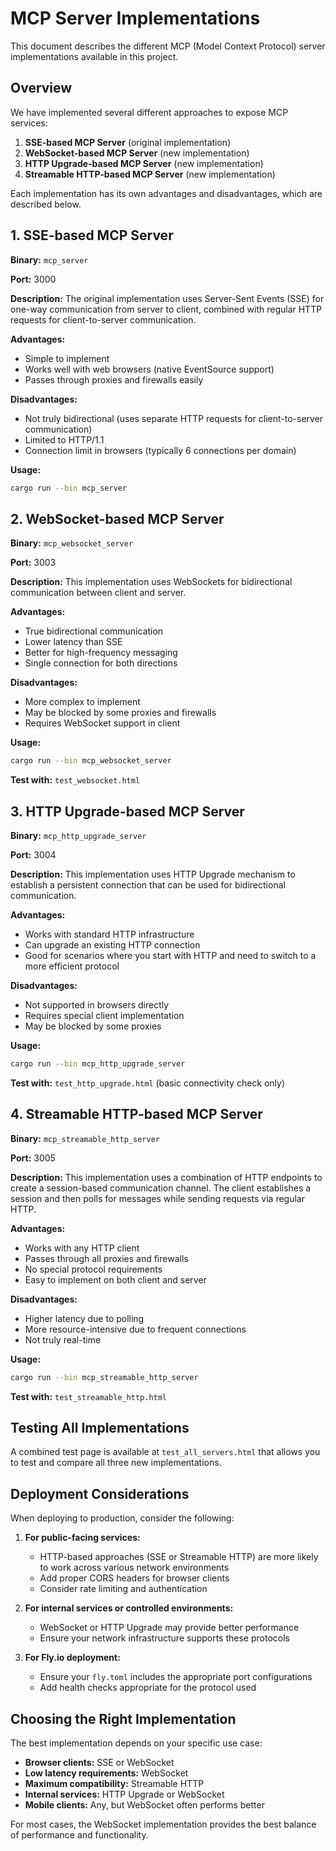 # MCP Server Implementations

This document describes the different MCP (Model Context Protocol) server implementations available in this project.

## Overview

We have implemented several different approaches to expose MCP services:

1. **SSE-based MCP Server** (original implementation)
2. **WebSocket-based MCP Server** (new implementation)
3. **HTTP Upgrade-based MCP Server** (new implementation)
4. **Streamable HTTP-based MCP Server** (new implementation)

Each implementation has its own advantages and disadvantages, which are described below.

## 1. SSE-based MCP Server

**Binary:** `mcp_server`

**Port:** 3000

**Description:**
The original implementation uses Server-Sent Events (SSE) for one-way communication from server to client, combined with regular HTTP requests for client-to-server communication.

**Advantages:**

- Simple to implement
- Works well with web browsers (native EventSource support)
- Passes through proxies and firewalls easily

**Disadvantages:**

- Not truly bidirectional (uses separate HTTP requests for client-to-server communication)
- Limited to HTTP/1.1
- Connection limit in browsers (typically 6 connections per domain)

**Usage:**

```bash
cargo run --bin mcp_server
```

## 2. WebSocket-based MCP Server

**Binary:** `mcp_websocket_server`

**Port:** 3003

**Description:**
This implementation uses WebSockets for bidirectional communication between client and server.

**Advantages:**

- True bidirectional communication
- Lower latency than SSE
- Better for high-frequency messaging
- Single connection for both directions

**Disadvantages:**

- More complex to implement
- May be blocked by some proxies and firewalls
- Requires WebSocket support in client

**Usage:**

```bash
cargo run --bin mcp_websocket_server
```

**Test with:** `test_websocket.html`

## 3. HTTP Upgrade-based MCP Server

**Binary:** `mcp_http_upgrade_server`

**Port:** 3004

**Description:**
This implementation uses HTTP Upgrade mechanism to establish a persistent connection that can be used for bidirectional communication.

**Advantages:**

- Works with standard HTTP infrastructure
- Can upgrade an existing HTTP connection
- Good for scenarios where you start with HTTP and need to switch to a more efficient protocol

**Disadvantages:**

- Not supported in browsers directly
- Requires special client implementation
- May be blocked by some proxies

**Usage:**

```bash
cargo run --bin mcp_http_upgrade_server
```

**Test with:** `test_http_upgrade.html` (basic connectivity check only)

## 4. Streamable HTTP-based MCP Server

**Binary:** `mcp_streamable_http_server`

**Port:** 3005

**Description:**
This implementation uses a combination of HTTP endpoints to create a session-based communication channel. The client establishes a session and then polls for messages while sending requests via regular HTTP.

**Advantages:**

- Works with any HTTP client
- Passes through all proxies and firewalls
- No special protocol requirements
- Easy to implement on both client and server

**Disadvantages:**

- Higher latency due to polling
- More resource-intensive due to frequent connections
- Not truly real-time

**Usage:**

```bash
cargo run --bin mcp_streamable_http_server
```

**Test with:** `test_streamable_http.html`

## Testing All Implementations

A combined test page is available at `test_all_servers.html` that allows you to test and compare all three new implementations.

## Deployment Considerations

When deploying to production, consider the following:

1. **For public-facing services:**

   - HTTP-based approaches (SSE or Streamable HTTP) are more likely to work across various network environments
   - Add proper CORS headers for browser clients
   - Consider rate limiting and authentication

2. **For internal services or controlled environments:**

   - WebSocket or HTTP Upgrade may provide better performance
   - Ensure your network infrastructure supports these protocols

3. **For Fly.io deployment:**
   - Ensure your `fly.toml` includes the appropriate port configurations
   - Add health checks appropriate for the protocol used

## Choosing the Right Implementation

The best implementation depends on your specific use case:

- **Browser clients:** SSE or WebSocket
- **Low latency requirements:** WebSocket
- **Maximum compatibility:** Streamable HTTP
- **Internal services:** HTTP Upgrade or WebSocket
- **Mobile clients:** Any, but WebSocket often performs better

For most cases, the WebSocket implementation provides the best balance of performance and functionality.
